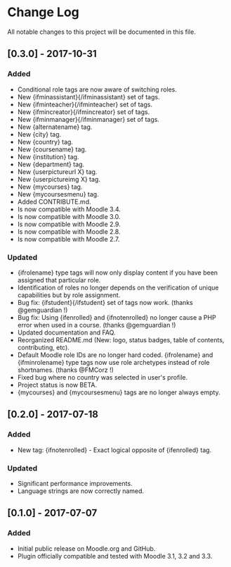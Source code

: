 # Change Log
All notable changes to this project will be documented in this file.

## [0.3.0] - 2017-10-31
### Added
- Conditional role tags are now aware of switching roles.
- New {ifminassistant}{/ifminassistant} set of tags.
- New {ifminteacher}{/ifminteacher} set of tags.
- New {ifmincreator}{/ifmincreator} set of tags.
- New {ifminmanager}{/ifminmanager} set of tags.
- New {alternatename} tag.
- New {city} tag.
- New {country} tag.
- New {coursename} tag.
- New {institution} tag.
- New {department} tag.
- New {userpictureurl X} tag.
- New {userpictureimg X} tag.
- New {mycourses} tag.
- New {mycoursesmenu} tag.
- Added CONTRIBUTE.md.
- Is now compatible with Moodle 3.4.
- Is now compatible with Moodle 3.0.
- Is now compatible with Moodle 2.9.
- Is now compatible with Moodle 2.8.
- Is now compatible with Moodle 2.7.
### Updated
- {ifrolename} type tags will now only display content if you have been assigned that particular role.
- Identification of roles no longer depends on the verification of unique capabilities but by role assignment.
- Bug fix: {ifstudent}{/ifstudent} set of tags now work. (thanks @gemguardian !)
- Bug fix: Using {ifenrolled} and {ifnotenrolled} no longer cause a PHP error when used in a course. (thanks @gemguardian !)
- Updated documentation and FAQ.
- Reorganized README.md (New: logo, status badges, table of contents, contributing, etc).
- Default Moodle role IDs are no longer hard coded. {ifrolename} and {ifminrolename} type tags now use role archetypes instead of role shortnames. (thanks @FMCorz !)
- Fixed bug where no country was selected in user's profile.
- Project status is now BETA.
- {mycourses} and {mycoursesmenu} tags are no longer always empty.

## [0.2.0] - 2017-07-18
### Added
- New tag: {ifnotenrolled} - Exact logical opposite of {ifenrolled} tag.
### Updated
- Significant performance improvements.
- Language strings are now correctly named.

## [0.1.0] - 2017-07-07
### Added
- Initial public release on Moodle.org and GitHub.
- Plugin officially compatible and tested with Moodle 3.1, 3.2 and 3.3.
